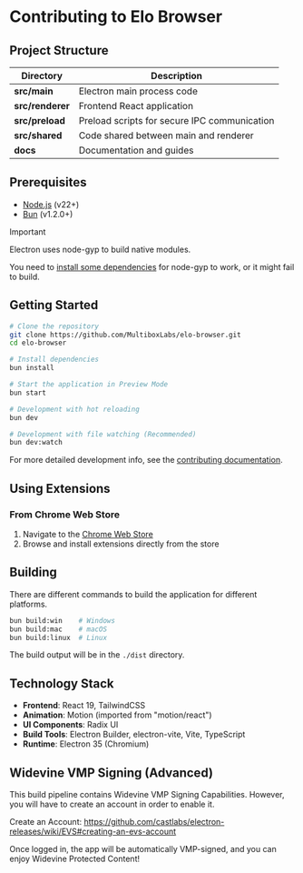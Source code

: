 # Contributing to Elo Browser

## Project Structure

| Directory        | Description                                  |
| ---------------- | -------------------------------------------- |
| **src/main**     | Electron main process code                   |
| **src/renderer** | Frontend React application                   |
| **src/preload**  | Preload scripts for secure IPC communication |
| **src/shared**   | Code shared between main and renderer        |
| **docs**         | Documentation and guides                     |

## Prerequisites

- [Node.js](https://nodejs.org/en/download) (v22+)
- [Bun](https://bun.sh/docs/installation) (v1.2.0+)

> [!IMPORTANT]
>
> Electron uses node-gyp to build native modules.
>
> You need to [install some dependencies](https://github.com/nodejs/node-gyp?tab=readme-ov-file#installation) for node-gyp to work, or it might fail to build.

## Getting Started

```bash
# Clone the repository
git clone https://github.com/MultiboxLabs/elo-browser.git
cd elo-browser

# Install dependencies
bun install

# Start the application in Preview Mode
bun start

# Development with hot reloading
bun dev

# Development with file watching (Recommended)
bun dev:watch
```

For more detailed development info, see the [contributing documentation](./docs/contributing/).

## Using Extensions

### From Chrome Web Store

1. Navigate to the [Chrome Web Store](https://chromewebstore.google.com/)
2. Browse and install extensions directly from the store

## Building

There are different commands to build the application for different platforms.

```bash
bun build:win    # Windows
bun build:mac    # macOS
bun build:linux  # Linux
```

The build output will be in the `./dist` directory.

## Technology Stack

- **Frontend**: React 19, TailwindCSS
- **Animation**: Motion (imported from "motion/react")
- **UI Components**: Radix UI
- **Build Tools**: Electron Builder, electron-vite, Vite, TypeScript
- **Runtime**: Electron 35 (Chromium)

## Widevine VMP Signing (Advanced)

This build pipeline contains Widevine VMP Signing Capabilities. However, you will have to create an account in order to enable it.

Create an Account: <https://github.com/castlabs/electron-releases/wiki/EVS#creating-an-evs-account>

Once logged in, the app will be automatically VMP-signed, and you can enjoy Widevine Protected Content!
